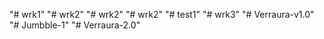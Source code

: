 "# wrk1" 
"# wrk2" 
"# wrk2" 
"# wrk2" 
"# test1" 
"# wrk3" 
"# Verraura-v1.0" 
"# Jumbble-1" 
"# Verraura-2.0" 
